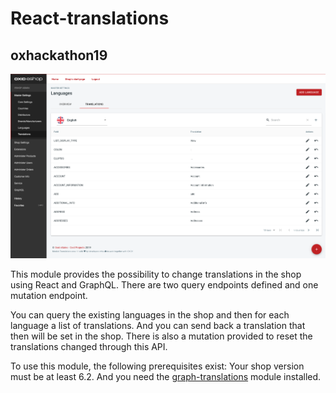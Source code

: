 # React-translations
## oxhackathon19

![Alt text](out/pictures/screenshot.png?raw=true "React-Translations")

This module provides the possibility to change translations
in the shop using React and GraphQL. There are two query endpoints defined
and one mutation endpoint.

You can query the existing languages in the shop and then for each
language a list of translations. And you can send back a translation
that then will be set in the shop. There is also a mutation provided
to reset the translations changed through this API.

To use this module, the following prerequisites exist: Your shop
version must be at least 6.2. And you need the [graph-translations](https://github.com/OXIDprojects/GraphQL-translations)
module installed. 
